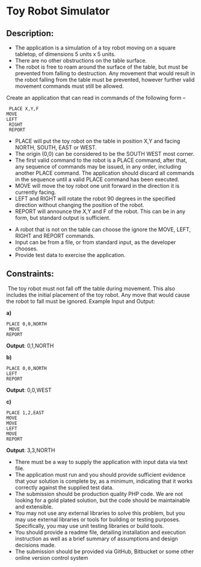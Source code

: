 # Toy Robot Simulator

## Description:
- The application is a simulation of a toy robot moving on a square tabletop, of dimensions 5 units x 5 units. 
- There are no other obstructions on the table surface.
- The robot is free to roam around the surface of the table, but must be prevented from falling to destruction. Any movement that would result in the robot falling from the table must be prevented, however further valid movement commands must still be allowed.

Create an application that can read in commands of the following form –
```
 PLACE X,Y,F 
MOVE 
LEFT
 RIGHT
 REPORT
```

+ PLACE will put the toy robot on the table in position X,Y and facing NORTH, SOUTH, EAST or WEST. 
+ The origin (0,0) can be considered to be the SOUTH WEST most corner. 
+ The first valid command to the robot is a PLACE command, after that, any sequence of commands may be issued, in any order, including another PLACE command. The application should discard all commands in the sequence until a valid PLACE command has been executed. 
+ MOVE will move the toy robot one unit forward in the direction it is currently facing. 
+ LEFT and RIGHT will rotate the robot 90 degrees in the specified direction without changing the position of the robot. 
+ REPORT will announce the X,Y and F of the robot. This can be in any form, but standard output is sufficient.

- A robot that is not on the table can choose the ignore the MOVE, LEFT, RIGHT and REPORT commands. 
- Input can be from a file, or from standard input, as the developer chooses. 
- Provide test data to exercise the application.

## Constraints:

 The toy robot must not fall off the table during movement. This also includes the initial placement of the toy robot. Any move that would cause the robot to fall must be ignored.
Example Input and Output: 

**a)**
```
PLACE 0,0,NORTH
 MOVE 
REPORT 
```
**Output**: 0,1,NORTH

**b)** 
```
PLACE 0,0,NORTH 
LEFT 
REPORT 
```
**Output**: 0,0,WEST

**c)** 
```
PLACE 1,2,EAST 
MOVE 
MOVE 
LEFT 
MOVE 
REPORT 
```
**Output**: 3,3,NORTH


- There must be a way to supply the application with input data via text file.
- The application must run and you should provide sufficient evidence that your solution is complete by, as a minimum, indicating that it works 
correctly against the supplied test data.
- The submission should be production quality PHP code. We are not looking for a gold plated solution, but the code should be maintainable and extensible.
- You may not use any external libraries to solve this problem, but you may use external libraries or tools for building or testing purposes. Specifically, you may use unit testing libraries or build tools.
- You should provide a readme file, detailing installation and execution instruction as well as a brief summary of assumptions and design decisions made.
- The submission should be provided via GitHub, Bitbucket or some other online version control system